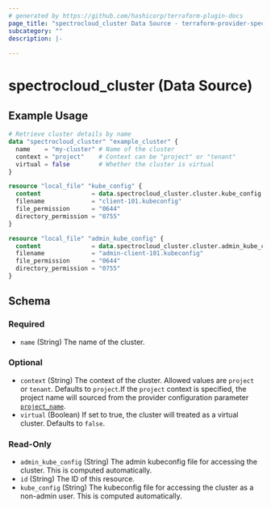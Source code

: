 ```yaml
---
# generated by https://github.com/hashicorp/terraform-plugin-docs
page_title: "spectrocloud_cluster Data Source - terraform-provider-spectrocloud"
subcategory: ""
description: |-
  
---
```


# spectrocloud_cluster (Data Source)



## Example Usage

```terraform
# Retrieve cluster details by name
data "spectrocloud_cluster" "example_cluster" {
  name    = "my-cluster" # Name of the cluster
  context = "project"    # Context can be "project" or "tenant"
  virtual = false        # Whether the cluster is virtual
}

resource "local_file" "kube_config" {
  content              = data.spectrocloud_cluster.cluster.kube_config
  filename             = "client-101.kubeconfig"
  file_permission      = "0644"
  directory_permission = "0755"
}

resource "local_file" "admin_kube_config" {
  content              = data.spectrocloud_cluster.cluster.admin_kube_config
  filename             = "admin-client-101.kubeconfig"
  file_permission      = "0644"
  directory_permission = "0755"
}
```

<!-- schema generated by tfplugindocs -->
## Schema

### Required

- `name` (String) The name of the cluster.

### Optional

- `context` (String) The context of the cluster. Allowed values are `project` or `tenant`. Defaults to `project`.If  the `project` context is specified, the project name will sourced from the provider configuration parameter [`project_name`](https://registry.terraform.io/providers/spectrocloud/spectrocloud/latest/docs#schema).
- `virtual` (Boolean) If set to true, the cluster will treated as a virtual cluster. Defaults to `false`.

### Read-Only

- `admin_kube_config` (String) The admin kubeconfig file for accessing the cluster. This is computed automatically.
- `id` (String) The ID of this resource.
- `kube_config` (String) The kubeconfig file for accessing the cluster as a non-admin user. This is computed automatically.
